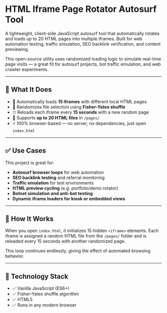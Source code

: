 # HTML Iframe Page Rotator Autosurf Tool

A lightweight, client-side JavaScript autosurf tool that automatically rotates and loads up to 20 HTML pages into multiple iframes. Built for web automation testing, traffic simulation, SEO backlink verification, and content previewing.

This open-source utility uses randomized loading logic to simulate real-time page visits — a great fit for autosurf projects, bot traffic emulation, and web crawler experiments.

---

## 🚀 What It Does

- 🔁 Automatically loads **15 iframes** with different local HTML pages
- 🎲 Randomizes file selection using **Fisher-Yates shuffle**
- ⏱ Reloads each iframe every **15 seconds** with a new random page
- 📄 Supports **up to 20 HTML files** in `/pages/`
- ⚡️ 100% browser-based — no server, no dependencies, just open `index.html`

---

## ✅ Use Cases

This project is great for:

- **Autosurf browser loops** for web automation
- **SEO backlink testing** and referral monitoring
- **Traffic emulation** for test environments
- **HTML preview cycling** (e.g. portfolio/demo rotator)
- **Botnet simulation and anti-bot testing**
- **Dynamic iframe loaders for kiosk or embedded views**

---

## 📄 How It Works

When you open `index.html`, it initializes 15 hidden `<iframe>` elements. Each iframe is assigned a random HTML file from the `/pages/` folder and is reloaded every 15 seconds with another randomized page.

This loop continues endlessly, giving the effect of automated browsing behavior.

---

## 🧠 Technology Stack

- ✅ Vanilla JavaScript (ES6+)
- ✅ Fisher-Yates shuffle algorithm
- ✅ HTML5
- ✅ Runs in any modern browser

